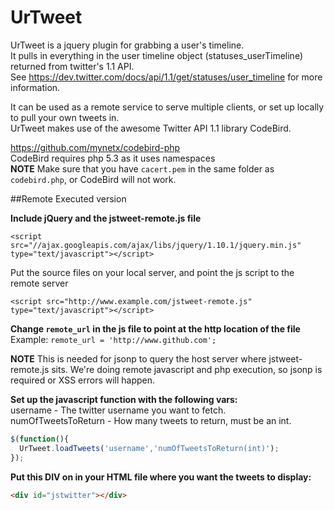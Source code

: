 UrTweet
=======

UrTweet is a jquery plugin for grabbing a user's timeline.  
It pulls in everything in the user timeline object (statuses_userTimeline) returned from twitter's 1.1 API.  
See https://dev.twitter.com/docs/api/1.1/get/statuses/user_timeline for more information.  

It can be used as a remote service to serve multiple clients, or set up locally to pull your own tweets in.  
UrTweet makes use of the awesome Twitter API 1.1 library CodeBird.

https://github.com/mynetx/codebird-php  
CodeBird requires php 5.3 as it uses namespaces  
__**NOTE**__
Make sure that you have `cacert.pem` in the same folder as `codebird.php`, or CodeBird will not work.

##Remote Executed version  

**Include jQuery and the jstweet-remote.js file**  
```
<script src="//ajax.googleapis.com/ajax/libs/jquery/1.10.1/jquery.min.js" type="text/javascript"></script>
```
Put the source files on your local server, and point the js script to the remote server
```
<script src="http://www.example.com/jstweet-remote.js" type="text/javascript"></script>
```

**Change `remote_url` in the js file to point at the http location of the file**
Example: `remote_url = 'http://www.github.com';`  

__**NOTE**__
This is needed for jsonp to query the host server where jstweet-remote.js sits. We're doing remote javascript and php execution, so jsonp is required or XSS errors will happen.  




**Set up the javascript function with the following vars:**  
username - The twitter username you want to fetch.  
numOfTweetsToReturn - How many tweets to return, must be an int.  

```javascript
$(function(){
  UrTweet.loadTweets('username','numOfTweetsToReturn(int)');
});
```

**Put this DIV on in your HTML file where you want the tweets to display:**
```html
<div id="jstwitter"></div>
```
